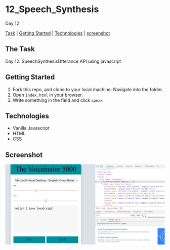 # 12_Speech_Synthesis
Day 12

[Task](#Task) | [Getting Started](#Getting_Started) | [Technologies](#Technologies) | [screenshot](#screenshot) 


## <a name="Task">The Task</a>

Day 12. SpeechSynthesisUtterance API using javascript

## <a name="Getting_Started">Getting Started</a>

1. Fork this repo, and clone to your local machine. Navigate into the folder.
2. Open `index.html` in your browser.
3. Write something in the field and click `speak`


## <a name="Technologies">Technologies</a>
 - Vanilla Javascript
 - HTML
 - CSS

## <a name="screenshot">Screenshot</a>
![screenshot](screenshot.PNG)

